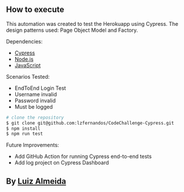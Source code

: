 ## How to execute

This automation was created to test the Herokuapp using Cypress.
The design patterns used: Page Object Model and Factory.

Dependencies:
- [Cypress](https://www.cypress.io/)
- [Node.js](https://nodejs.org/en/)
- [JavaScript](https://www.javascript.com/)

Scenarios Tested:
- EndToEnd Login Test
- Username invalid
- Password invalid
- Must be logged

```bash
# clone the repository
$ git clone git@github.com:lzfernandos/CodeChallenge-Cypress.git
$ npm install
$ npm run test
```

Future Improvements:
- Add GitHub Action for running Cypress end-to-end tests
- Add log project on Cypress Dashboard

## By <a href="https://www.linkedin.com/in/lzfernando/">Luiz Almeida</a>

